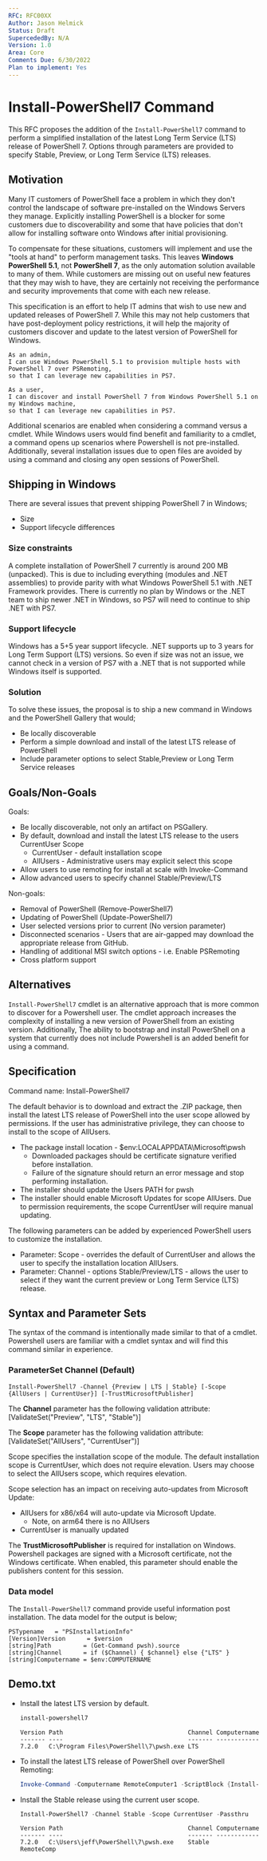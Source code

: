 ```yaml
---
RFC: RFC00XX
Author: Jason Helmick
Status: Draft
SupercededBy: N/A
Version: 1.0
Area: Core
Comments Due: 6/30/2022
Plan to implement: Yes
---
```


# Install-PowerShell7 Command

This RFC proposes the addition of the `Install-PowerShell7` command to perform a simplified
installation of the latest Long Term Service (LTS) release of PowerShell 7. Options through
parameters are provided to specify Stable, Preview, or Long Term Service (LTS) releases.

## Motivation

Many IT customers of PowerShell face a problem in which they don't control the landscape of software
pre-installed on the Windows Servers they manage. Explicitly installing PowerShell is a blocker for
some customers due to discoverability and some that have policies that don't allow for installing
software onto Windows after initial provisioning.

To compensate for these situations, customers will implement and use the "tools at hand" to perform
management tasks. This leaves **Windows PowerShell 5.1**, not **PowerShell 7**, as the only
automation solution available to many of them. While customers are missing out on useful new
features that they may wish to have, they are certainly not receiving the performance and security
improvements that come with each new release.

This specification is an effort to help IT admins that wish to use new and updated releases of
PowerShell 7. While this may not help customers that have post-deployment policy restrictions, it
will help the majority of customers discover and update to the latest version of PowerShell for
Windows.

```output
As an admin,
I can use Windows PowerShell 5.1 to provision multiple hosts with PowerShell 7 over PSRemoting,
so that I can leverage new capabilities in PS7.
```

```output
As a user,
I can discover and install PowerShell 7 from Windows PowerShell 5.1 on my Windows machine,
so that I can leverage new capabilities in PS7.
```

Additional scenarios are enabled when considering a command versus a cmdlet. While Windows users
would find benefit and familiarity to a cmdlet, a command opens up scenarios where Powershell is not
pre-installed. Additionally, several installation issues due to open files are avoided by using a
command and closing any open sessions of PowerShell.

## Shipping in Windows

There are several issues that prevent shipping PowerShell 7 in Windows;

- Size
- Support lifecycle differences

### Size constraints

 A complete installation of PowerShell 7 currently is around 200 MB (unpacked). This is due to
 including everything (modules and .NET assemblies) to provide parity with what Windows PowerShell
 5.1 with .NET Framework provides. There is currently no plan by Windows or the .NET team to ship
 newer .NET in Windows, so PS7 will need to continue to ship .NET with PS7.

### Support lifecycle

 Windows has a 5+5 year support lifecycle. .NET supports up to 3 years for Long Term Support (LTS)
 versions. So even if size was not an issue, we cannot check in a version of PS7 with a .NET that is
 not supported while Windows itself is supported.

### Solution

To solve these issues, the proposal is to ship a new command in Windows and the PowerShell Gallery
that would;

- Be locally discoverable
- Perform a simple download and install of the latest LTS release of PowerShell
- Include parameter options to select Stable,Preview or Long Term Service releases

## Goals/Non-Goals

Goals:

- Be locally discoverable, not only an artifact on PSGallery.
- By default, download and install the latest LTS release to the users CurrentUser Scope
  - CurrentUser - default installation scope
  - AllUsers - Administrative users may explicit select this scope
- Allow users to use remoting for install at scale with Invoke-Command
- Allow advanced users to specify channel Stable/Preview/LTS

Non-goals:

- Removal of PowerShell (Remove-PowerShell7)
- Updating of PowerShell (Update-PowerShell7)
- User selected versions prior to current (No version parameter)
- Disconnected scenarios - Users that are air-gapped may download the appropriate release from GitHub.
- Handling of additional MSI switch options - i.e. Enable PSRemoting
- Cross platform support

## Alternatives

`Install-PowerShell7` cmdlet is an alternative approach that is more common to discover for a
Powershell user. The cmdlet approach increases the complexity of installing a new version of
PowerShell from an existing version. Additionally, The ability to bootstrap and install PowerShell
on a system that currently does not include Powershell is an added benefit for using a command.

## Specification

Command name: Install-PowerShell7

The default behavior is to download and extract the .ZIP package, then install the latest LTS
release of PowerShell into the user scope allowed by permissions. If the user has administrative
privilege, they can choose to install to the scope of AllUsers.

- The package install location - $env:LOCALAPPDATA\Microsoft\pwsh
  - Downloaded packages should be certificate signature verified before installation. 
  - Failure of the signature should return an error message and stop performing installation.
- The installer should update the Users PATH for pwsh
- The installer should enable Microsoft Updates for scope AllUsers. Due to permission requirements,
  the scope CurrentUser will require manual updating.

The following parameters can be added by experienced PowerShell users to customize the installation.

- Parameter: Scope - overrides the default of CurrentUser and allows the user to specify the
  installation location AllUsers.
- Parameter: Channel - options Stable/Preview/LTS - allows the user to select if they want the
  current preview or Long Term Service (LTS) release. 

## Syntax and Parameter Sets

The syntax of the command is intentionally made similar to that of a cmdlet. Powershell users are
familiar with a cmdlet syntax and will find this command similar in experience.

### ParameterSet Channel (Default)

```output
Install-PowerShell7 -Channel {Preview | LTS | Stable} [-Scope {AllUsers | CurrentUser}] [-TrustMicrosoftPublisher]
```

The **Channel** parameter has the following validation attribute:
[ValidateSet("Preview", "LTS", "Stable")]

The **Scope** parameter has the following validation attribute:
[ValidateSet("AllUsers", "CurrentUser")]

Scope specifies the installation scope of the module. The default installation scope is CurrentUser,
which does not require elevation. Users may choose to select the AllUsers scope, which requires
elevation.

Scope selection has an impact on receiving auto-updates from Microsoft Update:

- AllUsers for x86/x64 will auto-update via Microsoft Update.
  - Note, on arm64 there is no AllUsers
- CurrentUser is manually updated

The **TrustMicrosoftPublisher** is required for installation on Windows. Powershell packages are
signed with a Microsoft certificate, not the Windows certificate. When enabled, this parameter
should enable the publishers content for this session.

### Data model

The `Install-PowerShell7` command provide useful information post installation. The data model for
the output is below;

```output
PSTypename   = "PSInstallationInfo"
[Version]Version      = $version
[string]Path         = (Get-Command pwsh).source
[string]Channel      = if ($Channel) { $channel} else {"LTS" }
[string]Computername = $env:COMPUTERNAME
```

## Demo.txt

- Install the latest LTS version by default.

  ```powershell
  install-powershell7 
  ```

  ```output
  Version Path                                   Channel Computername
  ------- ----                                   ------- ------------
  7.2.0   C:\Program Files\PowerShell\7\pwsh.exe LTS  
  ```

- To install the latest LTS release of PowerShell over PowerShell Remoting:

  ```powershell
  Invoke-Command -Computername RemoteComputer1 -ScriptBlock {Install-PowerShell7}
  ```

- Install the Stable release using the current user scope.

  ```powershell
  Install-PowerShell7 -Channel Stable -Scope CurrentUser -Passthru
  ```

  ```output
  Version Path                                   Channel Computername
  ------- ----                                   ------- ------------
  7.2.0   C:\Users\jeff\PowerShell\7\pwsh.exe    Stable     RemoteComp
  ```
